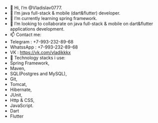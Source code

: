 - 👋 Hi, I’m @Vladislav0777.
- 👀 I’m java full-stack & mobile (dart&flutter) developer.
- 🌱 I’m currently learning spring framework.
- 💞️ I’m looking to collaborate on java full-stack & mobile on dart&flutter applications development.
- 📫 Contact me:
- Telegram     : +7-993-232-89-68
- WhatssApp    : +7-993-232-89-68
- VK           : https://vk.com/vladikkkx
- 💼 Technology stacks i use: 
- Spring Framework, 
- Maven, 
- SQL(Postgres and MySQL), 
- Git, 
- Tomcat, 
- Hibernate,
- JUnit,
- Http & CSS,
- JavaScript.
- Dart
- Flutter
<!---
Vladislav0777/Vladislav0777 is a ✨ special ✨ repository because its `README.md` (this file) appears on your GitHub profile.
You can click the Preview link to take a look at your changes.
--->
